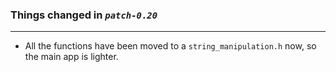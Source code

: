 ### Things changed in *`patch-0.20`*
---
   
   
* All the functions have been moved to a `string_manipulation.h` now, so the main app is lighter.
